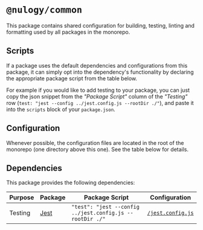 # `@nulogy/common`

This package contains shared configuration for building, testing, linting and formatting used by all packages in the monorepo.

## Scripts 

If a package uses the default dependencies and configurations from this package, it can simply opt into the dependency's functionality by declaring the appropriate package script from the table below.

For example if you would like to add testing to your package, you can just copy the json snippet from the _"Package Script"_ column of the _"Testing"_ row (`test: "jest --config ../jest.config.js --rootDir ./"`), and paste it into the `scripts` block of your `package.json`.

## Configuration

Whenever possible, the configuration files are located in the root of the monorepo (one directory above this one). See the table below for details.

## Dependencies

This package provides the following dependencies:

| Purpose | Package | Package Script | Configuration |
| ------- | ------- | -------------- | ------------- |
| Testing | [Jest](https://jestjs.io) | `"test": "jest --config ../jest.config.js --rootDir ./"` | [`/jest.config.js`](/jest.config.js)



